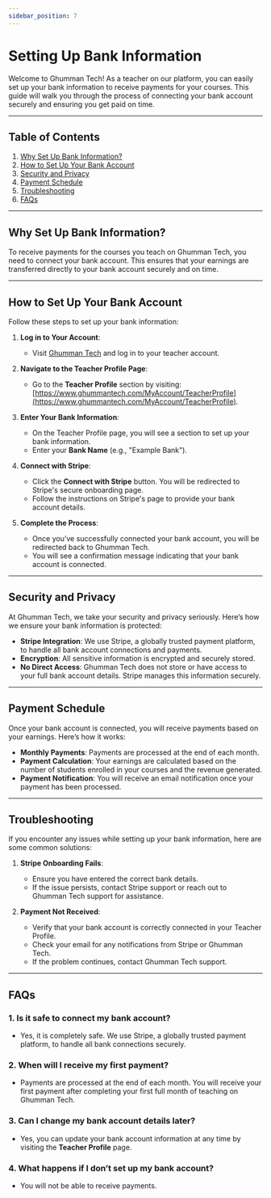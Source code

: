 ```yaml
---
sidebar_position: 7
---
```


# Setting Up Bank Information

Welcome to Ghumman Tech! As a teacher on our platform, you can easily set up your bank information to receive payments for your courses. This guide will walk you through the process of connecting your bank account securely and ensuring you get paid on time.

---

## Table of Contents
1. [Why Set Up Bank Information?](#why-set-up-bank-information)
2. [How to Set Up Your Bank Account](#how-to-set-up-your-bank-account)
3. [Security and Privacy](#security-and-privacy)
4. [Payment Schedule](#payment-schedule)
5. [Troubleshooting](#troubleshooting)
6. [FAQs](#faqs)

---

## Why Set Up Bank Information?

To receive payments for the courses you teach on Ghumman Tech, you need to connect your bank account. This ensures that your earnings are transferred directly to your bank account securely and on time.

---

## How to Set Up Your Bank Account

Follow these steps to set up your bank information:

1. **Log in to Your Account**:
   - Visit [Ghumman Tech](https://www.ghummantech.com) and log in to your teacher account.

2. **Navigate to the Teacher Profile Page**:
   - Go to the **Teacher Profile** section by visiting:  
     [https://www.ghummantech.com/MyAccount/TeacherProfile](https://www.ghummantech.com/MyAccount/TeacherProfile).

3. **Enter Your Bank Information**:
   - On the Teacher Profile page, you will see a section to set up your bank information.
   - Enter your **Bank Name** (e.g., "Example Bank").

4. **Connect with Stripe**:
   - Click the **Connect with Stripe** button. You will be redirected to Stripe's secure onboarding page.
   - Follow the instructions on Stripe's page to provide your bank account details.

5. **Complete the Process**:
   - Once you’ve successfully connected your bank account, you will be redirected back to Ghumman Tech.
   - You will see a confirmation message indicating that your bank account is connected.

---

## Security and Privacy

At Ghumman Tech, we take your security and privacy seriously. Here’s how we ensure your bank information is protected:

- **Stripe Integration**: We use Stripe, a globally trusted payment platform, to handle all bank account connections and payments.
- **Encryption**: All sensitive information is encrypted and securely stored.
- **No Direct Access**: Ghumman Tech does not store or have access to your full bank account details. Stripe manages this information securely.

---

## Payment Schedule

Once your bank account is connected, you will receive payments based on your earnings. Here’s how it works:

- **Monthly Payments**: Payments are processed at the end of each month.
- **Payment Calculation**: Your earnings are calculated based on the number of students enrolled in your courses and the revenue generated.
- **Payment Notification**: You will receive an email notification once your payment has been processed.

---

## Troubleshooting

If you encounter any issues while setting up your bank information, here are some common solutions:

1. **Stripe Onboarding Fails**:
   - Ensure you have entered the correct bank details.
   - If the issue persists, contact Stripe support or reach out to Ghumman Tech support for assistance.

2. **Payment Not Received**:
   - Verify that your bank account is correctly connected in your Teacher Profile.
   - Check your email for any notifications from Stripe or Ghumman Tech.
   - If the problem continues, contact Ghumman Tech support.

---

## FAQs

### 1. **Is it safe to connect my bank account?**
   - Yes, it is completely safe. We use Stripe, a globally trusted payment platform, to handle all bank connections securely.

### 2. **When will I receive my first payment?**
   - Payments are processed at the end of each month. You will receive your first payment after completing your first full month of teaching on Ghumman Tech.

### 3. **Can I change my bank account details later?**
   - Yes, you can update your bank account information at any time by visiting the **Teacher Profile** page.

### 4. **What happens if I don’t set up my bank account?**
   - You will not be able to receive payments.